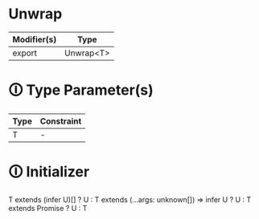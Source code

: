 # Unwrap

| Modifier(s)                            | Type                     |
|----------------------------------------|--------------------------|
| export | Unwrap&lt;T&gt; |

# &#128712; Type Parameter(s)

| Type | Constraint |
| ---- | ---------- |
| T    | -          |

# &#128712; Initializer

T extends (infer U)[] ? U :
T extends (...args: unknown[]) => infer U ? U :
T extends Promise<infer U> ? U :
T